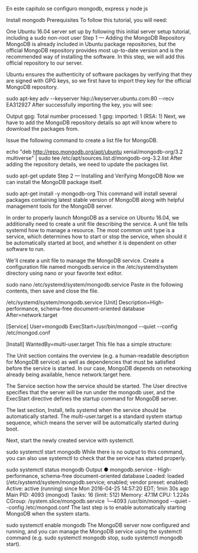 En este capitulo se configuro mongodb, express y node js


Install mongodb
Prerequisites
To follow this tutorial, you will need:

One Ubuntu 16.04 server set up by following this initial server setup tutorial, including a sudo non-root user
Step 1 — Adding the MongoDB Repository
MongoDB is already included in Ubuntu package repositories, but the official MongoDB repository provides most up-to-date version and is the recommended way of installing the software. In this step, we will add this official repository to our server.

Ubuntu ensures the authenticity of software packages by verifying that they are signed with GPG keys, so we first have to import they key for the official MongoDB repository.

sudo apt-key adv --keyserver hkp://keyserver.ubuntu.com:80 --recv EA312927
After successfully importing the key, you will see:

Output
gpg: Total number processed: 1
gpg:               imported: 1  (RSA: 1)
Next, we have to add the MongoDB repository details so apt will know where to download the packages from.

Issue the following command to create a list file for MongoDB.

echo "deb http://repo.mongodb.org/apt/ubuntu xenial/mongodb-org/3.2 multiverse" | sudo tee /etc/apt/sources.list.d/mongodb-org-3.2.list
After adding the repository details, we need to update the packages list.

sudo apt-get update
Step 2 — Installing and Verifying MongoDB
Now we can install the MongoDB package itself.

sudo apt-get install -y mongodb-org
This command will install several packages containing latest stable version of MongoDB along with helpful management tools for the MongoDB server.

In order to properly launch MongoDB as a service on Ubuntu 16.04, we additionally need to create a unit file describing the service. A unit file tells systemd how to manage a resource. The most common unit type is a service, which determines how to start or stop the service, when should it be automatically started at boot, and whether it is dependent on other software to run.

We'll create a unit file to manage the MongoDB service. Create a configuration file named mongodb.service in the /etc/systemd/system directory using nano or your favorite text editor.

sudo nano /etc/systemd/system/mongodb.service
Paste in the following contents, then save and close the file.

/etc/systemd/system/mongodb.service
[Unit]
Description=High-performance, schema-free document-oriented database
After=network.target

[Service]
User=mongodb
ExecStart=/usr/bin/mongod --quiet --config /etc/mongod.conf

[Install]
WantedBy=multi-user.target
This file has a simple structure:

The Unit section contains the overview (e.g. a human-readable description for MongoDB service) as well as dependencies that must be satisfied before the service is started. In our case, MongoDB depends on networking already being available, hence network.target here.

The Service section how the service should be started. The User directive specifies that the server will be run under the mongodb user, and the ExecStart directive defines the startup command for MongoDB server.

The last section, Install, tells systemd when the service should be automatically started. The multi-user.target is a standard system startup sequence, which means the server will be automatically started during boot.

Next, start the newly created service with systemctl.

sudo systemctl start mongodb
While there is no output to this command, you can also use systemctl to check that the service has started properly.

sudo systemctl status mongodb
Output
● mongodb.service - High-performance, schema-free document-oriented database
   Loaded: loaded (/etc/systemd/system/mongodb.service; enabled; vendor preset: enabled)
   Active: active (running) since Mon 2016-04-25 14:57:20 EDT; 1min 30s ago
 Main PID: 4093 (mongod)
    Tasks: 16 (limit: 512)
   Memory: 47.1M
      CPU: 1.224s
   CGroup: /system.slice/mongodb.service
           └─4093 /usr/bin/mongod --quiet --config /etc/mongod.conf
The last step is to enable automatically starting MongoDB when the system starts.

sudo systemctl enable mongodb
The MongoDB server now configured and running, and you can manage the MongoDB service using the systemctl command (e.g. sudo systemctl mongodb stop, sudo systemctl mongodb start).
